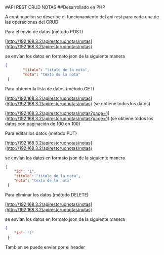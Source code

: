 #API REST CRUD NOTAS
##Desarrollado en PHP

A continuación se describe el funcionamiento del api rest para cada una de las operaciones del CRUD

Para el envío de datos (método POST)

[http://192.168.3.2/apirestcrudnotas/notas](http://192.168.3.2/apirestcrudnotas/notas)

se envían los datos en formato json de la siguiente manera

```json
{
        "titulo": "titulo de la nota",
        "nota": "texto de la nota"
 }
```

Para obtener la lista de datos (método GET)

[http://192.168.3.2/apirestcrudnotas/notas](http://192.168.3.2/apirestcrudnotas/notas)              (se obtiene todos los datos)

[http://192.168.3.2/apirestcrudnotas/notas?page=1](http://192.168.3.2/apirestcrudnotas/notas?page=1)              (se obtiene todos los datos con paginación de 100 en 100)

Para editar los datos (método PUT)

[http://192.168.3.2/apirestcrudnotas/notas](http://192.168.3.2/apirestcrudnotas/notas)

se envían los datos en formato json de la siguiente manera

```json
{
	"id": "1",        
	"titulo": "titulo de la nota",
	"nota": "texto de la nota"
 }
```

Para eliminar los datos (método DELETE)

[http://192.168.3.2/apirestcrudnotas/notas](http://192.168.3.2/apirestcrudnotas/notas)

se envían los datos en formato json de la siguiente manera

```json
{
	"id": "1"
 }
```

También se puede enviar por el header
